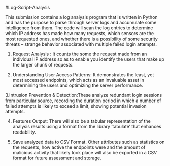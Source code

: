 #Log-Script-Analysis

This submission contains a log analysis program that is written in Python and has the purpose to parse through server logs and accumulate some intelligence from them. The code will scan the log entries to determine which IP address has made how many requests, which sensors are the most requested ones, and whether there is a possibility of some security threats – strange behavior associated with multiple failed login attempts.

1. Request Analysis : It counts the some the request made from an individual IP address so as to enable you identify the users that make up the larger chunk of requests.  

2. Understanding User Access Patterns: It demonstrates the least, yet most accessed endpoints, which acts as an invaluable asset in determining the users and optimizing the server performance.  

3.Intrusion Prevention & Detection:These analyze redundant login sessions from particular source, recording the duration period in which a number of failed attempts is likely to exceed a limit, 
   showing potential invasion attempts.  

4. Features Output: There will also be a tabular representation of the analysis results using a format from the library ‘tabulate’ that enhances readability.  

5. Save analyzed data to CSV Format. Other attributes such as statistics on the requests, how active the endpoints were and the amount of malicious activity that likely took place will also be exported in a CSV format for future assessment and storage.
